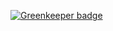 
[![Greenkeeper badge](https://badges.greenkeeper.io/saikatharryc/taskings.svg)](https://greenkeeper.io/)
